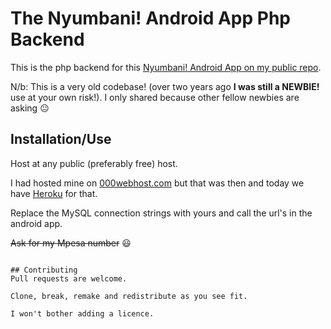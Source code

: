 # The Nyumbani! Android App Php Backend

This is the php backend for this [Nyumbani! Android App on my public repo](https://github.com/machariamuguku/Nyumbani-A-Rental-Real-Estates-Android-Mobile-Application).

N/b: This is a very old codebase! (over two years ago **I was still a NEWBIE!** use at your own risk!). I only shared because other fellow newbies are asking :neutral_face:

## Installation/Use

Host at any public (preferably free) host. 

I had hosted mine on [000webhost.com](https://www.000webhost.com/) but that was then and today we have [Heroku](https://www.heroku.com/) for that.

Replace the MySQL connection strings with yours and call the url's in the android app.

~~Ask for my Mpesa number~~ :smiley:

```

## Contributing
Pull requests are welcome.

Clone, break, remake and redistribute as you see fit.

I won't bother adding a licence.